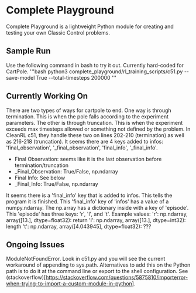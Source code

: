# Complete Playground
Complete Playground is a lightweight Python module for creating and testing your own Classic Control problems. 

## Sample Run
Use the following command in bash to try it out. Currently hard-coded for CartPole.
'''bash
python3 complete_playground/rl_training_scripts/c51.py --save-model True --total-timesteps 200000
'''

## Currently Working On
There are two types of ways for cartpole to end. 
One way is through termination. This is when the pole falls according to the experiment parameters.
The other is through truncation. This is when the experiment exceeds max timesteps allowed or something not defined by the problem. 
In CleanRL c51, they handle these two on lines 202-210 (termination) as well as 216-218 (truncation).
It seems there are 4 keys added to infos: 'final_observation', '_final_observation', 'final_info', '_final_info'.
- Final Observation: seems like it is the last observation before termination/truncation
- _Final_Observation: True/False, np.ndarray
- Final Info: See below
- _Final_Info: True/False, np.ndarray

It seems there is a 'final_info' key that is added to infos. This tells the program it is finished.
This 'final_info' key of 'infos' has a value of a numpy.ndarray. 
The np.array has a dictionary inside with a key of 'episode'. 
This 'episode' has three keys: 'r', 'l', and 't'.
Example values:
'r': np.ndarray, array([13.], dtype=float32): return
'l': np.ndarray, array([13.], dtype=int32): length
't': np.ndarray, array([4.043945], dtype=float32): ???

## Ongoing Issues
ModuleNotFoundError. Look in c51.py and you will see the current workaround of appending to sys.path. Alternatives to add this on the Python path is to do it at the command line or export to the shell configuration. See (stackoverflow)[https://stackoverflow.com/questions/5875810/importerror-when-trying-to-import-a-custom-module-in-python].